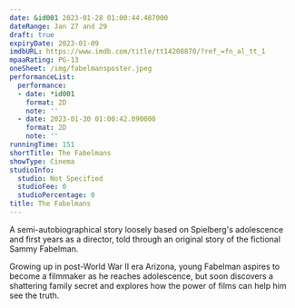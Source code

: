 ```yaml
---
date: &id001 2023-01-28 01:00:44.487000
dateRange: Jan 27 and 29
draft: true
expiryDate: 2023-01-09
imdbURL: https://www.imdb.com/title/tt14208870/?ref_=fn_al_tt_1
mpaaRating: PG-13
oneSheet: /img/fabelmansposter.jpeg
performanceList:
  performance:
  - date: *id001
    format: 2D
    note: ''
  - date: 2023-01-30 01:00:42.090000
    format: 2D
    note: ''
runningTime: 151
shortTitle: The Fabelmans
showType: Cinema
studioInfo:
  studio: Not Specified
  studioFee: 0
  studioPercentage: 0
title: The Fabelmans
---
```


A semi-autobiographical story loosely based on Spielberg's adolescence and first years as a director, told through an original story of the fictional Sammy Fabelman. 

Growing up in post-World War II era Arizona, young Fabelman aspires to become a filmmaker as he reaches adolescence, but soon discovers a shattering family secret and explores how the power of films can help him see the truth.